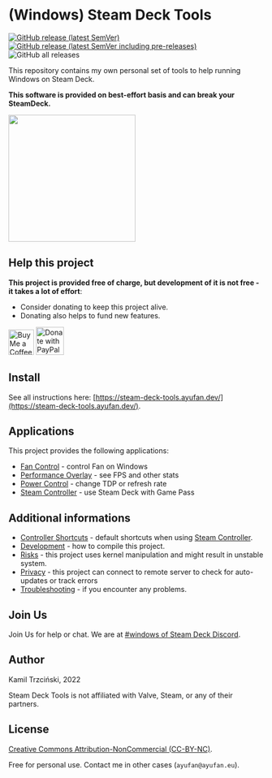 # (Windows) Steam Deck Tools

[![GitHub release (latest SemVer)](https://img.shields.io/github/v/release/ayufan/steam-deck-tools?label=stable&style=flat-square)](https://github.com/ayufan/steam-deck-tools/releases/latest)
[![GitHub release (latest SemVer including pre-releases)](https://img.shields.io/github/v/release/ayufan/steam-deck-tools?color=red&include_prereleases&label=beta&style=flat-square)](https://github.com/ayufan/steam-deck-tools/releases)
![GitHub all releases](https://img.shields.io/github/downloads/ayufan/steam-deck-tools/total?style=flat-square)

This repository contains my own personal set of tools to help running Windows on Steam Deck.

**This software is provided on best-effort basis and can break your SteamDeck.**

<img src="docs/images/power_control.png" height="250"/>

## Help this project

**This project is provided free of charge, but development of it is not free - it takes a lot of effort**:

- Consider donating to keep this project alive.
- Donating also helps to fund new features.

<a href='https://ko-fi.com/ayufan' target='_blank'><img height='35' style='border:0px;height:50px;' src='https://az743702.vo.msecnd.net/cdn/kofi3.png?v=0' alt='Buy Me a Coffee at ko-fi.com' /></a> <a href="https://www.paypal.com/donate/?hosted_button_id=DHNBE2YR9D5Y2" target='_blank'><img height='35' src="https://raw.githubusercontent.com/stefan-niedermann/paypal-donate-button/master/paypal-donate-button.png" alt="Donate with PayPal" style='border:0px;height:55px;'/></a>

## Install

See all instructions here: [https://steam-deck-tools.ayufan.dev/](https://steam-deck-tools.ayufan.dev/).

## Applications

This project provides the following applications:

- [Fan Control](https://steam-deck-tools.ayufan.dev/fan-control) - control Fan on Windows
- [Performance Overlay](https://steam-deck-tools.ayufan.dev/performance-overlay) - see FPS and other stats
- [Power Control](https://steam-deck-tools.ayufan.dev/power-control) - change TDP or refresh rate
- [Steam Controller](https://steam-deck-tools.ayufan.dev/steam-controller) - use Steam Deck with Game Pass

## Additional informations

- [Controller Shortcuts](https://steam-deck-tools.ayufan.dev/shortcuts) - default shortcuts when using [Steam Controller](https://steam-deck-tools.ayufan.dev/steam-controller).
- [Development](https://steam-deck-tools.ayufan.dev/development) - how to compile this project.
- [Risks](https://steam-deck-tools.ayufan.dev/risks) - this project uses kernel manipulation and might result in unstable system.
- [Privacy](https://steam-deck-tools.ayufan.dev/privacy) - this project can connect to remote server to check for auto-updates or track errors
- [Troubleshooting](https://steam-deck-tools.ayufan.dev/troubleshooting) - if you encounter any problems.

## Join Us

Join Us for help or chat. We are at [#windows of Steam Deck Discord](https://discord.com/channels/865611969661632521/867449233261985812).

## Author

Kamil Trzciński, 2022

Steam Deck Tools is not affiliated with Valve, Steam, or any of their partners.

## License

[Creative Commons Attribution-NonCommercial (CC-BY-NC)](https://creativecommons.org/licenses/by-nc/4.0/).

Free for personal use. Contact me in other cases (`ayufan@ayufan.eu`).
